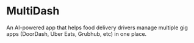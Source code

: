 # MultiDash
An AI-powered app that helps food delivery drivers manage multiple gig apps (DoorDash, Uber Eats, Grubhub, etc) in one place.
